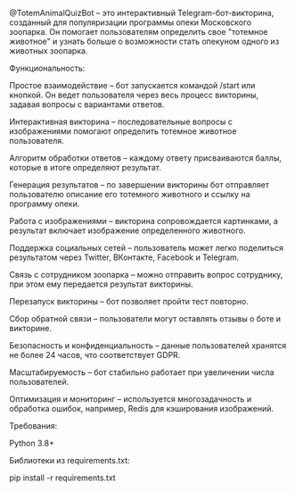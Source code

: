 @TotemAnimalQuizBot – это интерактивный Telegram-бот-викторина, созданный для популяризации программы опеки Московского зоопарка. Он помогает пользователям определить свое "тотемное животное" и узнать больше о возможности стать опекуном одного из животных зоопарка.

Функциональность:

Простое взаимодействие – бот запускается командой /start или кнопкой. Он ведет пользователя через весь процесс викторины, задавая вопросы с вариантами ответов.

Интерактивная викторина – последовательные вопросы с изображениями помогают определить тотемное животное пользователя.

Алгоритм обработки ответов – каждому ответу присваиваются баллы, которые в итоге определяют результат.

Генерация результатов – по завершении викторины бот отправляет пользователю описание его тотемного животного и ссылку на программу опеки.

Работа с изображениями – викторина сопровождается картинками, а результат включает изображение определенного животного.

Поддержка социальных сетей – пользователь может легко поделиться результатом через Twitter, ВКонтакте, Facebook и Telegram.

Связь с сотрудником зоопарка – можно отправить вопрос сотруднику, при этом ему передается результат викторины.

Перезапуск викторины – бот позволяет пройти тест повторно.

Сбор обратной связи – пользователи могут оставлять отзывы о боте и викторине.

Безопасность и конфиденциальность – данные пользователей хранятся не более 24 часов, что соответствует GDPR.

Масштабируемость – бот стабильно работает при увеличении числа пользователей.

Оптимизация и мониторинг – используется многозадачность и обработка ошибок, например, Redis для кэширования изображений.

Требования:

Python 3.8+

Библиотеки из requirements.txt:

pip install -r requirements.txt
